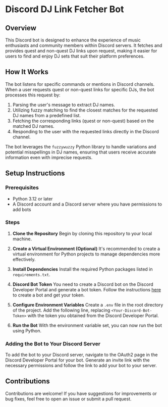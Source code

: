 # Discord DJ Link Fetcher Bot

## Overview
This Discord bot is designed to enhance the experience of music enthusiasts and community members within Discord servers. It fetches and provides quest and non-quest DJ links upon request, making it easier for users to find and enjoy DJ sets that suit their platform preferences.

## How It Works
The bot listens for specific commands or mentions in Discord channels. When a user requests quest or non-quest links for specific DJs, the bot processes this request by:

1. Parsing the user's message to extract DJ names.
2. Utilizing fuzzy matching to find the closest matches for the requested DJ names from a predefined list.
3. Fetching the corresponding links (quest or non-quest) based on the matched DJ names.
4. Responding to the user with the requested links directly in the Discord channel.

The bot leverages the `fuzzywuzzy` Python library to handle variations and potential misspellings in DJ names, ensuring that users receive accurate information even with imprecise requests.

## Setup Instructions

### Prerequisites
- Python 3.12 or later
- A Discord account and a Discord server where you have permissions to add bots

### Steps

1. **Clone the Repository**
   Begin by cloning this repository to your local machine.


2. **Create a Virtual Environment (Optional)**
It's recommended to create a virtual environment for Python projects to manage dependencies more effectively.


3. **Install Dependencies**
Install the required Python packages listed in `requirements.txt`.


4. **Discord Bot Token**
You need to create a Discord bot on the Discord Developer Portal and generate a bot token. Follow the instructions [here](https://discord.com/developers/docs/intro) to create a bot and get your token.

5. **Configure Environment Variables**
Create a `.env` file in the root directory of the project. Add the following line, replacing `<Your-Discord-Bot-Token>` with the token you obtained from the Discord Developer Portal.


6. **Run the Bot**
With the environment variable set, you can now run the bot using Python.


### Adding the Bot to Your Discord Server
To add the bot to your Discord server, navigate to the OAuth2 page in the Discord Developer Portal for your bot. Generate an invite link with the necessary permissions and follow the link to add your bot to your server.

## Contributions
Contributions are welcome! If you have suggestions for improvements or bug fixes, feel free to open an issue or submit a pull request.